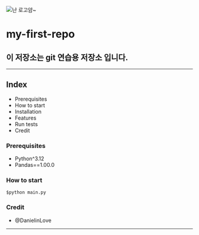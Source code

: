 ![난 로고얌~](~/src/logo1.png)
# my-first-repo
이 저장소는 git 연습용 저장소 입니다.
---
***

## Index
- Prerequisites
- How to start
- Installation
- Features
- Run tests
- Credit

### Prerequisites
- Python^3.12
- Pandas==1.00.0

### How to start
``` shell
$python main.py
```
### Credit
- @DanielinLove
___

